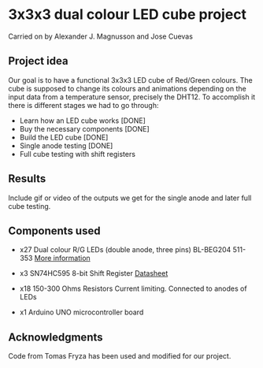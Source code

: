 # 3x3x3 dual colour LED cube project

Carried on by Alexander J. Magnusson and Jose Cuevas

## Project idea

Our goal is to have a functional 3x3x3 LED cube of Red/Green colours. The cube is supposed to change its colours and animations depending on the input data from a temperature sensor, precisely the DHT12.
To accomplish it there is different stages we had to go through:

- Learn how an LED cube works               [DONE]
- Buy the necessary components              [DONE]
- Build the LED cube                        [DONE]
- Single anode testing                      [DONE]
- Full cube testing with shift registers

## Results

Include gif or video of the outputs we get for the single anode and later full cube testing.

## Components used

- x27 Dual colour R/G LEDs (double anode, three pins)
  BL-BEG204 511-353 [More information](https://www.gme.cz/led-5mm-rg-cc-45-45-50-led-beg204)
 
- x3 SN74HC595 8-bit Shift Register 
  [Datasheet](http://www.ti.com/general/docs/lit/getliterature.tsp?genericPartNumber=sn74hc595&fileType=pdf)
  
- x18 150-300 Ohms Resistors
  Current limiting. Connected to anodes of LEDs
  
- x1 Arduino UNO microcontroller board

## Acknowledgments

Code from Tomas Fryza has been used and modified for our project.
